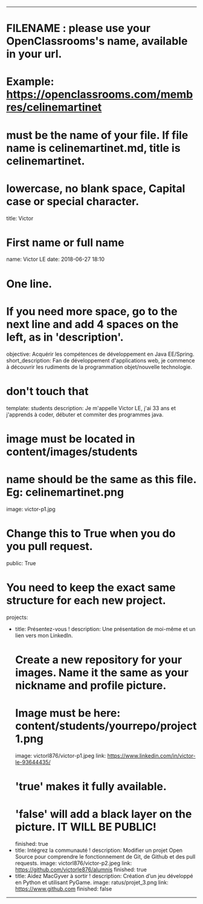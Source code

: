 ---

# FILENAME : please use your OpenClassrooms's name, available in your url.
# Example: https://openclassrooms.com/membres/celinemartinet
# must be the name of your file. If file name is celinemartinet.md, title is celinemartinet.
# lowercase, no blank space, Capital case or special character.
title: Victor

# First name or full name
name: Victor LE
date: 2018-06-27 18:10

# One line.
# If you need more space, go to the next line and add 4 spaces on the left, as in 'description'.
objective: Acquérir les compétences de développement en Java EE/Spring.
short_description: Fan de développement d'applications web, je commence à découvrir les rudiments de la programmation objet/nouvelle technologie.

# don't touch that
template: students
description: 
    Je m'appelle Victor LE, j'ai 33 ans et j'apprends à coder, débuter et commiter des programmes java.
    

# image must be located in content/images/students
# name should be the same as this file. Eg: celinemartinet.png
image: victor-p1.jpg

# Change this to True when you do you pull request.
public: True

# You need to keep the exact same structure for each new project.
projects:
  - title: Présentez-vous !
    description: Une présentation de moi-même et un lien vers mon LinkedIn.
    # Create a new repository for your images. Name it the same as your nickname and profile picture.
    # Image must be here: content/students/yourrepo/project1.png
    image: victorl876/victor-p1.jpeg
    link: https://www.linkedin.com/in/victor-le-93644435/
    # 'true' makes it fully available.
    # 'false' will add a black layer on the picture. IT WILL BE PUBLIC!
    finished: true
  - title: Intégrez la communauté !
    description: Modifier un projet Open Source pour comprendre le fonctionnement de Git, de Github et des pull requests. 
    image: victorl876/victor-p2.jpeg
    link: https://github.com/victorle876/alumnis
    finished: true
  - title: Aidez MacGyver à sortir !
    description: Création d’un jeu développé en Python et utilisant PyGame.
    image: ratus/projet_3.png
    link: https://www.github.com
    finished: false
---